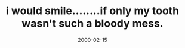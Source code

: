 ---
layout: base.njk
title : 'i would smile........if only my tooth wasn&#39;t such a bloody mess.' 
view_title : 'i would smile........if only my tooth wasn&#39;t such a bloody mess.' 
year : '2000' 
date : '2000-02-15' 
img_file : '/drawing/iwouldsm.png' 
html_file : 'iwouldsmi' 
next_html : 'iliketoli.html' 
year_order : '174' 
permalink : "title/{{html_file}}.html"
---